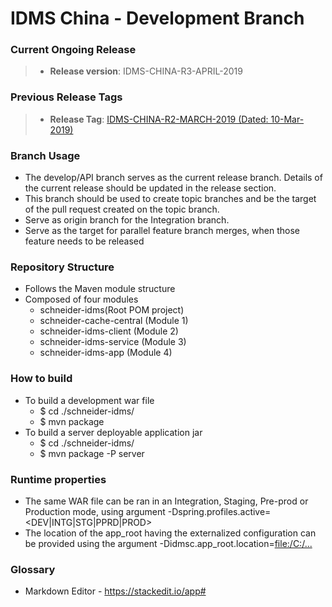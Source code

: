 # IDMS China - Development Branch #

### Current Ongoing Release ###
> * **Release version**: IDMS-CHINA-R3-APRIL-2019

### Previous Release Tags ###
> * **Release Tag**: [IDMS-CHINA-R2-MARCH-2019 (Dated: 10-Mar-2019)](https://bitbucket.org/schneideripo/idms-china/commits/tag/tag-idms-china-ver-r2-10-march-2019)

### Branch Usage ###
* The develop/API branch serves as the current release branch. Details of the current release should be updated in the release section.
* This branch should be used to create topic branches and be the target of the pull request created on the topic branch.
* Serve as origin branch for the Integration branch.
* Serve as the target for parallel feature branch merges, when those feature needs to be released

### Repository Structure ###
* Follows the Maven module structure
* Composed of four modules
	- schneider-idms(Root POM project)
	- schneider-cache-central (Module 1)
	- schneider-idms-client (Module 2)
	- schneider-idms-service (Module 3)
	- schneider-idms-app (Module 4)

### How to build ###
* To build a development war file
	- $ cd ./schneider-idms/
	- $ mvn package
* To build a server deployable application jar
	- $ cd ./schneider-idms/
	- $ mvn package -P server

### Runtime properties ###
* The same WAR file can be ran in an Integration, Staging, Pre-prod or Production mode, using argument
	-Dspring.profiles.active=<DEV|INTG|STG|PPRD|PROD>
* The location of the app_root having the externalized configuration can be provided using the argument
	-Didmsc.app_root.location=<file:/C:/...>

### Glossary ###
* Markdown Editor - https://stackedit.io/app#
	
